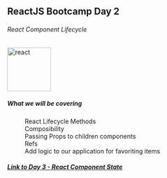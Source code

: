 ## ReactJS Bootcamp Day 2

###### React Component Lifecycle
<img src="http://facebook.github.io/react/img/logo.svg" alt="react"
width="100" />
<dl>
  <dt>
      <h5>What we will be covering</h5>
  </dt>
  <dd>React Lifecycle Methods</dd>
  <dd>Composibility</dd>
  <dd>Passing Props to children components</dd>
  <dd>Refs</dd>
  <dd>Add logic to our application for favoriting items</dd>
</dl>


<h5><a
href="https://github.com/westeezy/ReactJS-Bootcamp/blob/master/agendas/day3.md">Link to
Day 3 - React Component State</a></h5>
